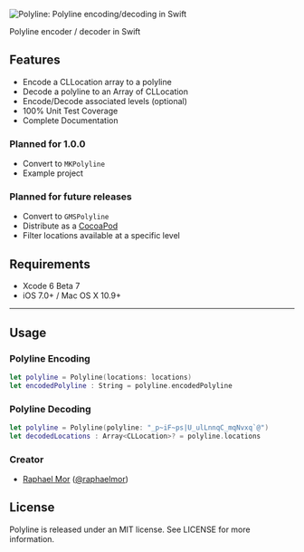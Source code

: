 ![Polyline: Polyline encoding/decoding in Swift](https://raw.githubusercontent.com/raphaelmor/Polyline/assets/polyline.png)

Polyline encoder / decoder in Swift

## Features

- Encode a CLLocation array to a polyline
- Decode a polyline to an Array of CLLocation
- Encode/Decode associated levels (optional)
- 100% Unit Test Coverage
- Complete Documentation

### Planned for 1.0.0
- Convert to `MKPolyline`
- Example project

### Planned for future releases 
- Convert to `GMSPolyline`
- Distribute as a [CocoaPod](http://cocoapods.org)
- Filter locations available at a specific level

## Requirements
- Xcode 6 Beta 7
- iOS 7.0+ / Mac OS X 10.9+

---

## Usage

### Polyline Encoding

```swift
let polyline = Polyline(locations: locations)
let encodedPolyline : String = polyline.encodedPolyline
```

### Polyline Decoding

```swift
let polyline = Polyline(polyline: "_p~iF~ps|U_ulLnnqC_mqNvxq`@")
let decodedLocations : Array<CLLocation>? = polyline.locations
```


### Creator

- [Raphael Mor](http://github.com/raphaelmor) ([@raphaelmor](https://twitter.com/raphaelmor))

## License

Polyline is released under an MIT license. See LICENSE for more information.
